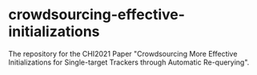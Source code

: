 # crowdsourcing-effective-initializations
The repository for the CHI2021 Paper "Crowdsourcing More Effective Initializations for Single-target Trackers through Automatic Re-querying".
